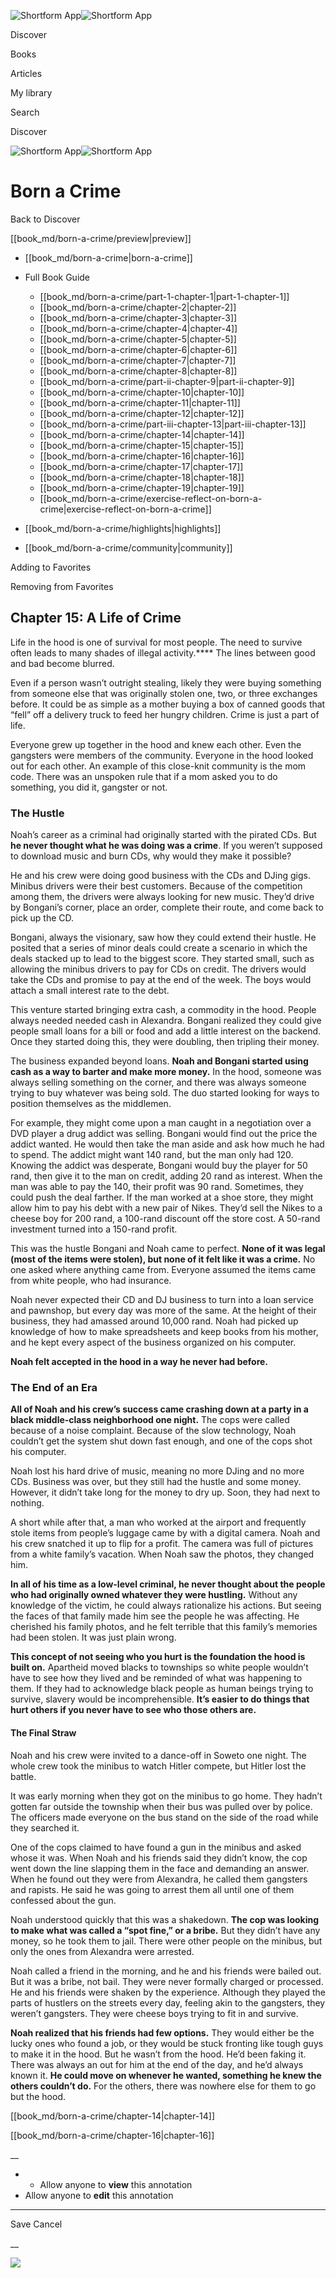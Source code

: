 ![Shortform App](/img/logo.36a2399e.svg)![Shortform App](/img/logo-dark.70c1b072.svg)

Discover

Books

Articles

My library

Search

Discover

![Shortform App](/img/logo.36a2399e.svg)![Shortform App](/img/logo-dark.70c1b072.svg)

# Born a Crime

Back to Discover

[[book_md/born-a-crime/preview|preview]]

  * [[book_md/born-a-crime|born-a-crime]]
  * Full Book Guide

    * [[book_md/born-a-crime/part-1-chapter-1|part-1-chapter-1]]
    * [[book_md/born-a-crime/chapter-2|chapter-2]]
    * [[book_md/born-a-crime/chapter-3|chapter-3]]
    * [[book_md/born-a-crime/chapter-4|chapter-4]]
    * [[book_md/born-a-crime/chapter-5|chapter-5]]
    * [[book_md/born-a-crime/chapter-6|chapter-6]]
    * [[book_md/born-a-crime/chapter-7|chapter-7]]
    * [[book_md/born-a-crime/chapter-8|chapter-8]]
    * [[book_md/born-a-crime/part-ii-chapter-9|part-ii-chapter-9]]
    * [[book_md/born-a-crime/chapter-10|chapter-10]]
    * [[book_md/born-a-crime/chapter-11|chapter-11]]
    * [[book_md/born-a-crime/chapter-12|chapter-12]]
    * [[book_md/born-a-crime/part-iii-chapter-13|part-iii-chapter-13]]
    * [[book_md/born-a-crime/chapter-14|chapter-14]]
    * [[book_md/born-a-crime/chapter-15|chapter-15]]
    * [[book_md/born-a-crime/chapter-16|chapter-16]]
    * [[book_md/born-a-crime/chapter-17|chapter-17]]
    * [[book_md/born-a-crime/chapter-18|chapter-18]]
    * [[book_md/born-a-crime/chapter-19|chapter-19]]
    * [[book_md/born-a-crime/exercise-reflect-on-born-a-crime|exercise-reflect-on-born-a-crime]]
  * [[book_md/born-a-crime/highlights|highlights]]
  * [[book_md/born-a-crime/community|community]]



Adding to Favorites 

Removing from Favorites 

## Chapter 15: A Life of Crime

Life in the hood is one of survival for most people. The need to survive often leads to many shades of illegal activity.**** The lines between good and bad become blurred.

Even if a person wasn’t outright stealing, likely they were buying something from someone else that was originally stolen one, two, or three exchanges before. It could be as simple as a mother buying a box of canned goods that “fell” off a delivery truck to feed her hungry children. Crime is just a part of life.

Everyone grew up together in the hood and knew each other. Even the gangsters were members of the community. Everyone in the hood looked out for each other. An example of this close-knit community is the mom code. There was an unspoken rule that if a mom asked you to do something, you did it, gangster or not.

### The Hustle

Noah’s career as a criminal had originally started with the pirated CDs. But **he never thought what he was doing was a crime**. If you weren’t supposed to download music and burn CDs, why would they make it possible?

He and his crew were doing good business with the CDs and DJing gigs. Minibus drivers were their best customers. Because of the competition among them, the drivers were always looking for new music. They’d drive by Bongani’s corner, place an order, complete their route, and come back to pick up the CD.

Bongani, always the visionary, saw how they could extend their hustle. He posited that a series of minor deals could create a scenario in which the deals stacked up to lead to the biggest score. They started small, such as allowing the minibus drivers to pay for CDs on credit. The drivers would take the CDs and promise to pay at the end of the week. The boys would attach a small interest rate to the debt.

This venture started bringing extra cash, a commodity in the hood. People always needed needed cash in Alexandra. Bongani realized they could give people small loans for a bill or food and add a little interest on the backend. Once they started doing this, they were doubling, then tripling their money.

The business expanded beyond loans. **Noah and Bongani started using cash as a way to barter and make more money.** In the hood, someone was always selling something on the corner, and there was always someone trying to buy whatever was being sold. The duo started looking for ways to position themselves as the middlemen.

For example, they might come upon a man caught in a negotiation over a DVD player a drug addict was selling. Bongani would find out the price the addict wanted. He would then take the man aside and ask how much he had to spend. The addict might want 140 rand, but the man only had 120. Knowing the addict was desperate, Bongani would buy the player for 50 rand, then give it to the man on credit, adding 20 rand as interest. When the man was able to pay the 140, their profit was 90 rand. Sometimes, they could push the deal farther. If the man worked at a shoe store, they might allow him to pay his debt with a new pair of Nikes. They’d sell the Nikes to a cheese boy for 200 rand, a 100-rand discount off the store cost. A 50-rand investment turned into a 150-rand profit.

This was the hustle Bongani and Noah came to perfect. **None of it was legal (most of the items were stolen), but none of it felt like it was a crime.** No one asked where anything came from. Everyone assumed the items came from white people, who had insurance.

Noah never expected their CD and DJ business to turn into a loan service and pawnshop, but every day was more of the same. At the height of their business, they had amassed around 10,000 rand. Noah had picked up knowledge of how to make spreadsheets and keep books from his mother, and he kept every aspect of the business organized on his computer.

**Noah felt accepted in the hood in a way he never had before.**

### The End of an Era

**All of Noah and his crew’s success came crashing down at a party in a black middle-class neighborhood one night.** The cops were called because of a noise complaint. Because of the slow technology, Noah couldn’t get the system shut down fast enough, and one of the cops shot his computer.

Noah lost his hard drive of music, meaning no more DJing and no more CDs. Business was over, but they still had the hustle and some money. However, it didn’t take long for the money to dry up. Soon, they had next to nothing.

A short while after that, a man who worked at the airport and frequently stole items from people’s luggage came by with a digital camera. Noah and his crew snatched it up to flip for a profit. The camera was full of pictures from a white family’s vacation. When Noah saw the photos, they changed him.

**In all of his time as a low-level criminal, he never thought about the people who had originally owned whatever they were hustling.** Without any knowledge of the victim, he could always rationalize his actions. But seeing the faces of that family made him see the people he was affecting. He cherished his family photos, and he felt terrible that this family’s memories had been stolen. It was just plain wrong.

**This concept of not seeing who you hurt is the foundation the hood is built on.** Apartheid moved blacks to townships so white people wouldn’t have to see how they lived and be reminded of what was happening to them. If they had to acknowledge black people as human beings trying to survive, slavery would be incomprehensible. **It’s easier to do things that hurt others if you never have to see who those others are.**

#### The Final Straw

Noah and his crew were invited to a dance-off in Soweto one night. The whole crew took the minibus to watch Hitler compete, but Hitler lost the battle.

It was early morning when they got on the minibus to go home. They hadn’t gotten far outside the township when their bus was pulled over by police. The officers made everyone on the bus stand on the side of the road while they searched it.

One of the cops claimed to have found a gun in the minibus and asked whose it was. When Noah and his friends said they didn’t know, the cop went down the line slapping them in the face and demanding an answer. When he found out they were from Alexandra, he called them gangsters and rapists. He said he was going to arrest them all until one of them confessed about the gun.

Noah understood quickly that this was a shakedown. **The cop was looking to make what was called a “spot fine,” or a bribe.** But they didn’t have any money, so he took them to jail. There were other people on the minibus, but only the ones from Alexandra were arrested.

Noah called a friend in the morning, and he and his friends were bailed out. But it was a bribe, not bail. They were never formally charged or processed. He and his friends were shaken by the experience. Although they played the parts of hustlers on the streets every day, feeling akin to the gangsters, they weren’t gangsters. They were cheese boys trying to fit in and survive.

**Noah realized that his friends had few options.** They would either be the lucky ones who found a job, or they would be stuck fronting like tough guys to make it in the hood. But he wasn’t from the hood. He’d been faking it. There was always an out for him at the end of the day, and he’d always known it. **He could move on whenever he wanted, something he knew the others couldn’t do.** For the others, there was nowhere else for them to go but the hood.

[[book_md/born-a-crime/chapter-14|chapter-14]]

[[book_md/born-a-crime/chapter-16|chapter-16]]

__

  *   * Allow anyone to **view** this annotation
  * Allow anyone to **edit** this annotation



* * *

Save Cancel

__




![](https://bat.bing.com/action/0?ti=56018282&Ver=2&mid=8c90ad44-dd07-43e5-9098-e8fbacd61333&sid=201ffde0635411ee902411d77b750559&vid=20202bf0635411ee9ac03f2e618b0b9f&vids=0&msclkid=N&pi=0&lg=en-US&sw=800&sh=600&sc=24&nwd=1&tl=Shortform%20%7C%20Born%20a%20Crime&p=https%3A%2F%2Fwww.shortform.com%2Fapp%2Fbook%2Fborn-a-crime%2Fchapter-15&r=&lt=285&evt=pageLoad&sv=1&rn=812681)
